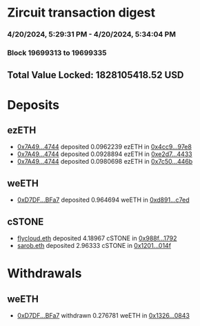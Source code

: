 # Zircuit transaction digest
### 4/20/2024, 5:29:31 PM - 4/20/2024, 5:34:04 PM
### Block 19699313 to 19699335

## Total Value Locked: 1828105418.52 USD

# Deposits
## ezETH
- [0x7A49...4744](https://etherscan.io/address/0x7A493Be5c2ce014cD049Bf178a1ac0Db1B434744) deposited 0.0962239 ezETH in [0x4cc9...97e8](https://etherscan.io/tx/0x7A493Be5c2ce014cD049Bf178a1ac0Db1B434744)
- [0x7A49...4744](https://etherscan.io/address/0x7A493Be5c2ce014cD049Bf178a1ac0Db1B434744) deposited 0.0928894 ezETH in [0xe2d7...4433](https://etherscan.io/tx/0x7A493Be5c2ce014cD049Bf178a1ac0Db1B434744)
- [0x7A49...4744](https://etherscan.io/address/0x7A493Be5c2ce014cD049Bf178a1ac0Db1B434744) deposited 0.0980698 ezETH in [0x7c50...446b](https://etherscan.io/tx/0x7A493Be5c2ce014cD049Bf178a1ac0Db1B434744)
## weETH
- [0xD7DF...BFa7](https://etherscan.io/address/0xD7DF7E085214743530afF339aFC420c7c720BFa7) deposited 0.964694 weETH in [0xd891...c7ed](https://etherscan.io/tx/0xD7DF7E085214743530afF339aFC420c7c720BFa7)
## cSTONE
- [flycloud.eth](https://etherscan.io/address/0xFA0dEC975fF67EeC1b618d1212c1DA4dc7799A54) deposited 4.18967 cSTONE in [0x988f...1792](https://etherscan.io/tx/0xFA0dEC975fF67EeC1b618d1212c1DA4dc7799A54)
- [sarob.eth](https://etherscan.io/address/0x69D7B56e48F4A6E60fe51D4CB16e4d44ac2d3fc0) deposited 2.96333 cSTONE in [0x1201...014f](https://etherscan.io/tx/0x69D7B56e48F4A6E60fe51D4CB16e4d44ac2d3fc0)
# Withdrawals
## weETH
- [0xD7DF...BFa7](https://etherscan.io/address/0xD7DF7E085214743530afF339aFC420c7c720BFa7) withdrawn 0.276781 weETH in [0x1326...0843](https://etherscan.io/tx/0xD7DF7E085214743530afF339aFC420c7c720BFa7)
